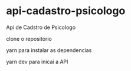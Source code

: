 # api-cadastro-psicologo
Api de Cadstro de Psicologo

clone o repositório

yarn para instalar as dependencias

yarn dev para inicai a API